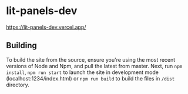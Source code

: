 # lit-panels-dev

https://lit-panels-dev.vercel.app/

## Building

To build the site from the source, ensure you're using the most recent versions of Node and Npm, and pull the latest from master.
Next, run `npm install`, `npm run start` to launch the site in development mode (localhost:1234/index.html) or `npm run build` to build the files in `/dist` directory.
